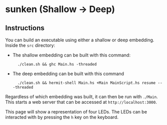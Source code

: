 # sunken (Shallow &rarr; Deep)

## Instructions
You can build an executable using either a shallow or deep embedding. Inside the `src` directory:

* The shallow embedding can be built with this command:

        ./clean.sh && ghc Main.hs -threaded

* The deep embedding can be built with this command

        ./clean.sh && hermit-shell Main.hs +Main MainScript.hs resume -- -threaded

Regardless of which embedding was built, it can then be run with `./Main`. This starts a web server that can be accessed at `http://localhost:3000`.

This page will show a representation of four LEDs. The LEDs can be interacted with by pressing the `h` key on the keyboard.
